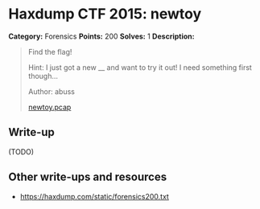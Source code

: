 # Haxdump CTF 2015: newtoy

**Category:** Forensics
**Points:** 200
**Solves:** 1
**Description:**

> Find the flag!
> 
> 
> Hint: I just got a new __ and want to try it out! I need something first though...
> 
> 
> Author: abuss
> 
> 
> [newtoy.pcap](./newtoy.pcap)


## Write-up

(TODO)

## Other write-ups and resources

* <https://haxdump.com/static/forensics200.txt>
